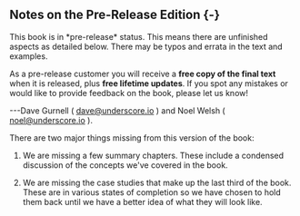 ## Notes on the Pre-Release Edition {-}

<div class="callout callout-danger">
This book is in *pre-release* status.
This means there are unfinished aspects as detailed below.
There may be typos and errata in the text and examples.

As a pre-release customer you will receive a
**free copy of the final text** when it is released,
plus **free lifetime updates**.
If you spot any mistakes or would like to provide feedback on the book,
please let us know!

---Dave Gurnell ( [dave@underscore.io](mailto:dave@underscore.io) )
and Noel Welsh ( [noel@underscore.io](mailto:noel@underscore.io) ).
</div>

There are two major things missing from this version of the book:

1.  We are missing a few summary chapters. These include a condensed discussion of the concepts we've covered in the book.

2.  We are missing the case studies that make up the last third of the book. These are in various states of completion so we have chosen to hold them back until we have a better idea of what they will look like.
